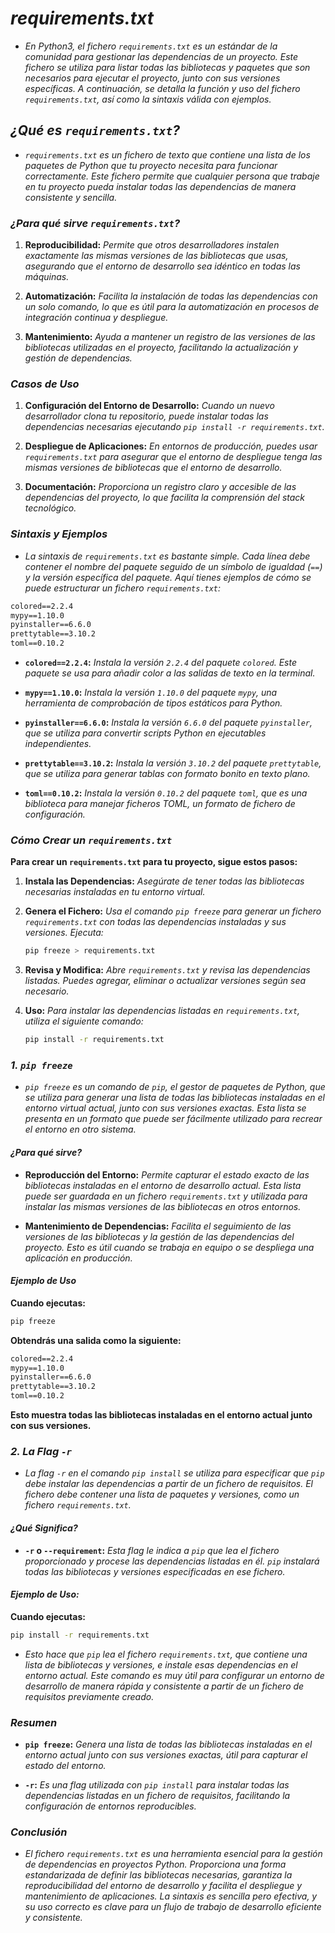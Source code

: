 <!-- Autor: Daniel Benjamin Perez Morales -->
<!-- GitHub: https://github.com/D4nitrix13 -->
<!-- GitLab: https://gitlab.com/D4nitrix13 -->
<!-- Correo electrónico: danielperezdev@proton.me -->

# ***requirements.txt***

- *En Python3, el fichero `requirements.txt` es un estándar de la comunidad para gestionar las dependencias de un proyecto. Este fichero se utiliza para listar todas las bibliotecas y paquetes que son necesarios para ejecutar el proyecto, junto con sus versiones específicas. A continuación, se detalla la función y uso del fichero `requirements.txt`, así como la sintaxis válida con ejemplos.*

## ***¿Qué es `requirements.txt`?***

- *`requirements.txt` es un fichero de texto que contiene una lista de los paquetes de Python que tu proyecto necesita para funcionar correctamente. Este fichero permite que cualquier persona que trabaje en tu proyecto pueda instalar todas las dependencias de manera consistente y sencilla.*

### ***¿Para qué sirve `requirements.txt`?***

1. **Reproducibilidad:** *Permite que otros desarrolladores instalen exactamente las mismas versiones de las bibliotecas que usas, asegurando que el entorno de desarrollo sea idéntico en todas las máquinas.*

2. **Automatización:** *Facilita la instalación de todas las dependencias con un solo comando, lo que es útil para la automatización en procesos de integración continua y despliegue.*

3. **Mantenimiento:** *Ayuda a mantener un registro de las versiones de las bibliotecas utilizadas en el proyecto, facilitando la actualización y gestión de dependencias.*

### ***Casos de Uso***

1. **Configuración del Entorno de Desarrollo:** *Cuando un nuevo desarrollador clona tu repositorio, puede instalar todas las dependencias necesarias ejecutando `pip install -r requirements.txt`.*

2. **Despliegue de Aplicaciones:** *En entornos de producción, puedes usar `requirements.txt` para asegurar que el entorno de despliegue tenga las mismas versiones de bibliotecas que el entorno de desarrollo.*

3. **Documentación:** *Proporciona un registro claro y accesible de las dependencias del proyecto, lo que facilita la comprensión del stack tecnológico.*

### ***Sintaxis y Ejemplos***

- *La sintaxis de `requirements.txt` es bastante simple. Cada línea debe contener el nombre del paquete seguido de un símbolo de igualdad (`==`) y la versión específica del paquete. Aquí tienes ejemplos de cómo se puede estructurar un fichero `requirements.txt`:*

```txt
colored==2.2.4
mypy==1.10.0
pyinstaller==6.6.0
prettytable==3.10.2
toml==0.10.2
```

- **`colored==2.2.4`:** *Instala la versión `2.2.4` del paquete `colored`. Este paquete se usa para añadir color a las salidas de texto en la terminal.*
  
- **`mypy==1.10.0`:** *Instala la versión `1.10.0` del paquete `mypy`, una herramienta de comprobación de tipos estáticos para Python.*

- **`pyinstaller==6.6.0`:** *Instala la versión `6.6.0` del paquete `pyinstaller`, que se utiliza para convertir scripts Python en ejecutables independientes.*

- **`prettytable==3.10.2`:** *Instala la versión `3.10.2` del paquete `prettytable`, que se utiliza para generar tablas con formato bonito en texto plano.*

- **`toml==0.10.2`:** *Instala la versión `0.10.2` del paquete `toml`, que es una biblioteca para manejar ficheros TOML, un formato de fichero de configuración.*

### ***Cómo Crear un `requirements.txt`***

**Para crear un `requirements.txt` para tu proyecto, sigue estos pasos:**

1. **Instala las Dependencias:** *Asegúrate de tener todas las bibliotecas necesarias instaladas en tu entorno virtual.*

2. **Genera el Fichero:** *Usa el comando `pip freeze` para generar un fichero `requirements.txt` con todas las dependencias instaladas y sus versiones. Ejecuta:*

   ```bash
   pip freeze > requirements.txt
   ```

3. **Revisa y Modifica:** *Abre `requirements.txt` y revisa las dependencias listadas. Puedes agregar, eliminar o actualizar versiones según sea necesario.*

4. **Uso:** *Para instalar las dependencias listadas en `requirements.txt`, utiliza el siguiente comando:*

   ```bash
   pip install -r requirements.txt
   ```

### ***1. `pip freeze`***

- *`pip freeze` es un comando de `pip`, el gestor de paquetes de Python, que se utiliza para generar una lista de todas las bibliotecas instaladas en el entorno virtual actual, junto con sus versiones exactas. Esta lista se presenta en un formato que puede ser fácilmente utilizado para recrear el entorno en otro sistema.*

#### ***¿Para qué sirve?***

- **Reproducción del Entorno:** *Permite capturar el estado exacto de las bibliotecas instaladas en el entorno de desarrollo actual. Esta lista puede ser guardada en un fichero `requirements.txt` y utilizada para instalar las mismas versiones de las bibliotecas en otros entornos.*

- **Mantenimiento de Dependencias:** *Facilita el seguimiento de las versiones de las bibliotecas y la gestión de las dependencias del proyecto. Esto es útil cuando se trabaja en equipo o se despliega una aplicación en producción.*

#### ***Ejemplo de Uso***

**Cuando ejecutas:**

```bash
pip freeze
```

**Obtendrás una salida como la siguiente:**

```txt
colored==2.2.4
mypy==1.10.0
pyinstaller==6.6.0
prettytable==3.10.2
toml==0.10.2
```

**Esto muestra todas las bibliotecas instaladas en el entorno actual junto con sus versiones.**

### ***2. La Flag `-r`***

- *La flag `-r` en el comando `pip install` se utiliza para especificar que `pip` debe instalar las dependencias a partir de un fichero de requisitos. El fichero debe contener una lista de paquetes y versiones, como un fichero `requirements.txt`.*

#### ***¿Qué Significa?***

- **`-r` o `--requirement`:** *Esta flag le indica a `pip` que lea el fichero proporcionado y procese las dependencias listadas en él. `pip` instalará todas las bibliotecas y versiones especificadas en ese fichero.*

#### ***Ejemplo de Uso:***

**Cuando ejecutas:**

```bash
pip install -r requirements.txt
```

- *Esto hace que `pip` lea el fichero `requirements.txt`, que contiene una lista de bibliotecas y versiones, e instale esas dependencias en el entorno actual. Este comando es muy útil para configurar un entorno de desarrollo de manera rápida y consistente a partir de un fichero de requisitos previamente creado.*

### ***Resumen***

- **`pip freeze`:** *Genera una lista de todas las bibliotecas instaladas en el entorno actual junto con sus versiones exactas, útil para capturar el estado del entorno.*

- **`-r`:** *Es una flag utilizada con `pip install` para instalar todas las dependencias listadas en un fichero de requisitos, facilitando la configuración de entornos reproducibles.*

### ***Conclusión***

- *El fichero `requirements.txt` es una herramienta esencial para la gestión de dependencias en proyectos Python. Proporciona una forma estandarizada de definir las bibliotecas necesarias, garantiza la reproducibilidad del entorno de desarrollo y facilita el despliegue y mantenimiento de aplicaciones. La sintaxis es sencilla pero efectiva, y su uso correcto es clave para un flujo de trabajo de desarrollo eficiente y consistente.*
